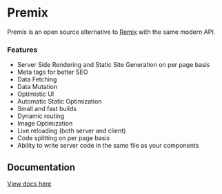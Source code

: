 # Premix

Premix is an open source alternative to [Remix](https://remix.run/) with the same modern API.

### Features

- Server Side Rendering and Static Site Generation on per page basis
- Meta tags for better SEO
- Data Fetching
- Data Mutation
- Optimistic UI
- Automatic Static Optimization
- Small and fast builds
- Dynamic routing
- Image Optimization
- Live reloading (both server and client)
- Code splitting on per page basis
- Ability to write server code in the same file as your components

## Documentation

[View docs here](https://github.com/Mokshit06/premix/tree/main/docs/Readme.md)
